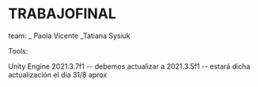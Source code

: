 # TRABAJOFINAL
team: _ Paola Vicente
      _Tatiana Sysiuk



Tools:

 Unity Engine 2021.3.7f1 -- debemos actualizar a 2021.3.5f1 -- estará dicha actualización el día 31/8 aprox
